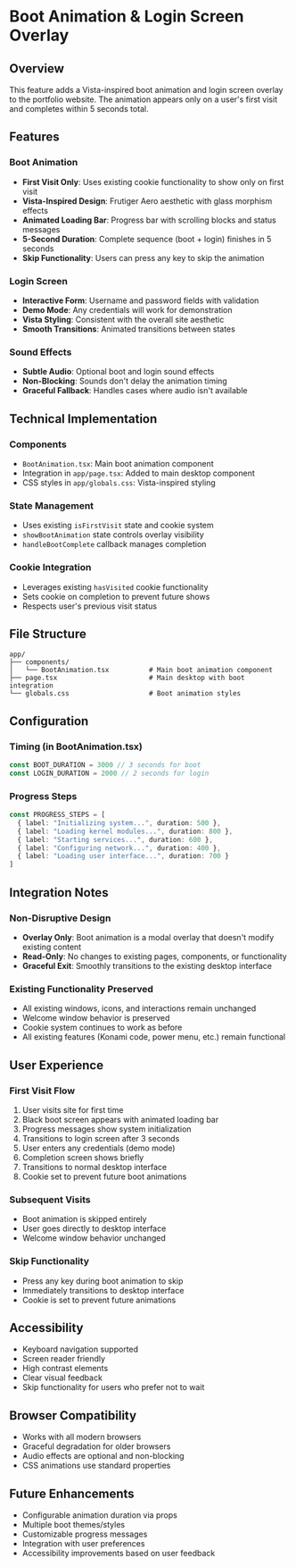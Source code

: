 # Boot Animation & Login Screen Overlay

## Overview

This feature adds a Vista-inspired boot animation and login screen overlay to the portfolio website. The animation appears only on a user's first visit and completes within 5 seconds total.

## Features

### Boot Animation
- **First Visit Only**: Uses existing cookie functionality to show only on first visit
- **Vista-Inspired Design**: Frutiger Aero aesthetic with glass morphism effects
- **Animated Loading Bar**: Progress bar with scrolling blocks and status messages
- **5-Second Duration**: Complete sequence (boot + login) finishes in 5 seconds
- **Skip Functionality**: Users can press any key to skip the animation

### Login Screen
- **Interactive Form**: Username and password fields with validation
- **Demo Mode**: Any credentials will work for demonstration
- **Vista Styling**: Consistent with the overall site aesthetic
- **Smooth Transitions**: Animated transitions between states

### Sound Effects
- **Subtle Audio**: Optional boot and login sound effects
- **Non-Blocking**: Sounds don't delay the animation timing
- **Graceful Fallback**: Handles cases where audio isn't available

## Technical Implementation

### Components
- `BootAnimation.tsx`: Main boot animation component
- Integration in `app/page.tsx`: Added to main desktop component
- CSS styles in `app/globals.css`: Vista-inspired styling

### State Management
- Uses existing `isFirstVisit` state and cookie system
- `showBootAnimation` state controls overlay visibility
- `handleBootComplete` callback manages completion

### Cookie Integration
- Leverages existing `hasVisited` cookie functionality
- Sets cookie on completion to prevent future shows
- Respects user's previous visit status

## File Structure

```
app/
├── components/
│   └── BootAnimation.tsx          # Main boot animation component
├── page.tsx                       # Main desktop with boot integration
└── globals.css                    # Boot animation styles
```

## Configuration

### Timing (in BootAnimation.tsx)
```typescript
const BOOT_DURATION = 3000 // 3 seconds for boot
const LOGIN_DURATION = 2000 // 2 seconds for login
```

### Progress Steps
```typescript
const PROGRESS_STEPS = [
  { label: "Initializing system...", duration: 500 },
  { label: "Loading kernel modules...", duration: 800 },
  { label: "Starting services...", duration: 600 },
  { label: "Configuring network...", duration: 400 },
  { label: "Loading user interface...", duration: 700 }
]
```

## Integration Notes

### Non-Disruptive Design
- **Overlay Only**: Boot animation is a modal overlay that doesn't modify existing content
- **Read-Only**: No changes to existing pages, components, or functionality
- **Graceful Exit**: Smoothly transitions to the existing desktop interface

### Existing Functionality Preserved
- All existing windows, icons, and interactions remain unchanged
- Welcome window behavior is preserved
- Cookie system continues to work as before
- All existing features (Konami code, power menu, etc.) remain functional

## User Experience

### First Visit Flow
1. User visits site for first time
2. Black boot screen appears with animated loading bar
3. Progress messages show system initialization
4. Transitions to login screen after 3 seconds
5. User enters any credentials (demo mode)
6. Completion screen shows briefly
7. Transitions to normal desktop interface
8. Cookie set to prevent future boot animations

### Subsequent Visits
- Boot animation is skipped entirely
- User goes directly to desktop interface
- Welcome window behavior unchanged

### Skip Functionality
- Press any key during boot animation to skip
- Immediately transitions to desktop interface
- Cookie is set to prevent future animations

## Accessibility

- Keyboard navigation supported
- Screen reader friendly
- High contrast elements
- Clear visual feedback
- Skip functionality for users who prefer not to wait

## Browser Compatibility

- Works with all modern browsers
- Graceful degradation for older browsers
- Audio effects are optional and non-blocking
- CSS animations use standard properties

## Future Enhancements

- Configurable animation duration via props
- Multiple boot themes/styles
- Customizable progress messages
- Integration with user preferences
- Accessibility improvements based on user feedback 